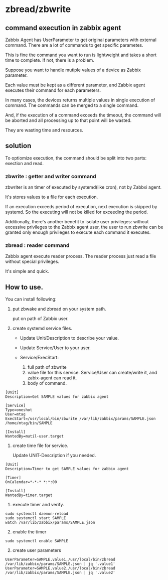 # zbread/zbwrite

## command execution in zabbix agent

Zabbix Agent has UserParameter to get original parameters with external command.
There are a lot of commands to get specific parametes.

This is fine the command you want to run is lightweight and takes a short time to complete. If not, there is a problem.

Suppose you want to handle mutiple values of a device as Zabbix parameter.

Each value must be kept as a different parameter,
and Zabbix agent executes their command for each parameters.

In many cases, the devices returns multiple values in single execution of command. The commands can be merged to a single command.

And, if the execution of a command exceeds the timeout,
the command will be aborted and all processing up to that point will be wasted.

They are wasting time and resources.

## solution

To optiomize execution,
the command should be split into two parts: exection and read.

### zbwrite : getter and writer command

zbwriter is an timer of executed by systemd(like cron), not by Zabbxi agent.

It's stores values to a file for each execution.

If an execution exceeds period of execution, next execution is skipped by systemd.
So the executing will not be killed for exceeding the period.

Additionally, there's another benefit to isolate user privileges: without excessive privileges to the Zabbix agent user, the user to run zbwrite can be granted only enough privileges to execute each command it executes.

### zbread : reader command

Zabbix agent execute reader process.
The reader process just read a file without special privileges.

It's simple and quick.

## How to use.

You can install following:

1. put zbwake and zbread on your system path.

    put on path of Zabbix user.

1. create systemd service files.

    * Update Unit/Description to describe your value.
	* Update Service/User to your user.
	* Service/ExecStart:
	
	    1. full path of zbwrite
		2. value file for this service. 
		   Service/User can create/write it, and zabix-agent can read it.
		3. body of command.

```ini:/etc/systemd/system/SAMPLE.service
[Unit]
Description=Get SAMPLE values for zabbix agent

[Service]
Type=oneshot
User=mtag
ExecStart=/usr/local/bin/zbwrite /var/lib/zabbix/params/SAMPLE.json /home/mtag/bin/SAMPLE

[Install]
WantedBy=mutil-user.target
```

1. create time file for service.

   Update UNIT-Description if you needed.

```ini:/etc/systemd/system/SAMPLE.timer
[Unit]
Description=Timer to get SAMPLE values for zabbix agent

[Timer]
OnCalendar=*-*-* *:*:00

[Install]
WantedBy=timer.target
```

1. execute timer and verify.

```shell
sudo systemctl daemon-reload
sudo systemctl start SAMPLE
watch /var/lib/zabbix/params/SAMPLE.json 
```

2. enable the timer

```shell
sudo systemctl enable SAMPLE
```


2. create user parameters

```
UserParameter=SAMPLE.value1,/usr/local/bin/zbread /var/lib/zabbix/params/SAMPLE.json | jq '.value1'
UserParameter=SAMPLE.value2,/usr/local/bin/zbread /var/lib/zabbix/params/SAMPLE.json | jq '.value2'
```
